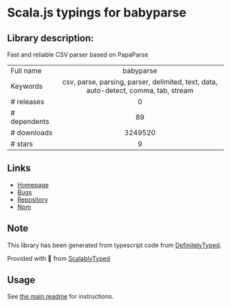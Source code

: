 
# Scala.js typings for babyparse


## Library description:
Fast and reliable CSV parser based on PapaParse

|                    |                 |
| ------------------ | :-------------: |
| Full name          | babyparse |
| Keywords           | csv, parse, parsing, parser, delimited, text, data, auto-detect, comma, tab, stream |
| # releases         | 0 |
| # dependents       | 89 |
| # downloads        | 3249520 |
| # stars            | 9 |

## Links
- [Homepage](https://github.com/Rich-Harris/BabyParse#readme)
- [Bugs](https://github.com/Rich-Harris/BabyParse/issues)
- [Repository](https://github.com/Rich-Harris/BabyParse)
- [Npm](https://www.npmjs.com/package/babyparse)
    


## Note
This library has been generated from typescript code from [DefinitelyTyped](https://definitelytyped.org).

Provided with :purple_heart: from [ScalablyTyped](https://github.com/oyvindberg/ScalablyTyped)

## Usage
See [the main readme](../../readme.md) for instructions.


